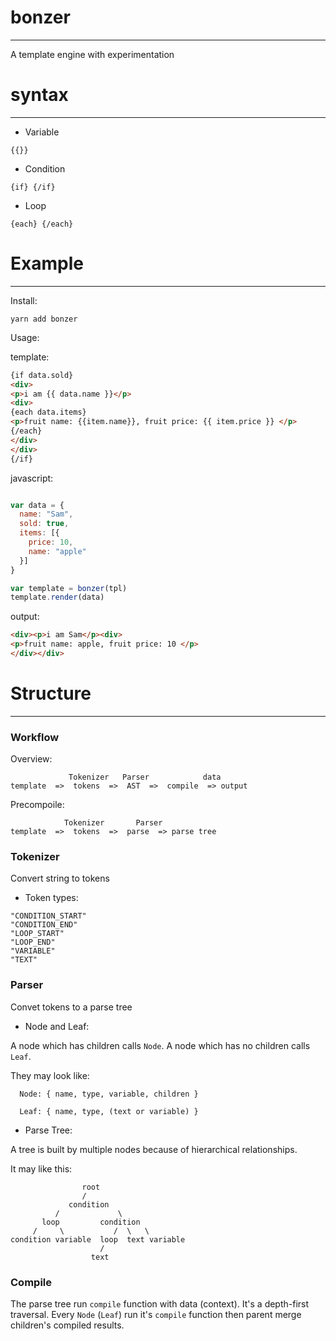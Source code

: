 # bonzer
***

A template engine with experimentation

# syntax
***

- Variable

`{{}}`

- Condition

`{if} {/if}`

- Loop

`{each} {/each}`

# Example
***

Install:

```
yarn add bonzer
```

Usage:

template:
```html
{if data.sold}
<div>
<p>i am {{ data.name }}</p>
<div>
{each data.items}
<p>fruit name: {{item.name}}, fruit price: {{ item.price }} </p>
{/each}
</div>
</div>
{/if}
```
javascript:
```javascript

var data = {
  name: "Sam",
  sold: true,
  items: [{
    price: 10,
    name: "apple"
  }]
}

var template = bonzer(tpl)
template.render(data)

```

output:

```html
<div><p>i am Sam</p><div>
<p>fruit name: apple, fruit price: 10 </p>
</div></div>
```

# Structure
***

### Workflow

Overview:

```
             Tokenizer   Parser            data
template  =>  tokens  =>  AST  =>  compile  => output

```
Precompoile:

```
            Tokenizer       Parser
template  =>  tokens  =>  parse  => parse tree
```

### Tokenizer

Convert string to tokens

- Token types:

```
"CONDITION_START"
"CONDITION_END"
"LOOP_START"
"LOOP_END"
"VARIABLE"
"TEXT"
```

### Parser

Convet tokens to a parse tree

- Node and Leaf:

A node which has children calls `Node`.
A node which has no children calls `Leaf`.

They may look like:
```
  Node: { name, type, variable, children }

  Leaf: { name, type, (text or variable) }
```

- Parse Tree:

A tree is built by multiple nodes because of hierarchical relationships.

It may like this:
```
                root
                /
             condition
          /             \
       loop         condition
     /     \           /  \   \
condition variable  loop  text variable
                    /
                  text
```

### Compile

The parse tree run `compile` function with data (context). It's a depth-first traversal.
Every `Node` (`Leaf`) run it's `compile` function then parent merge children's compiled results.
